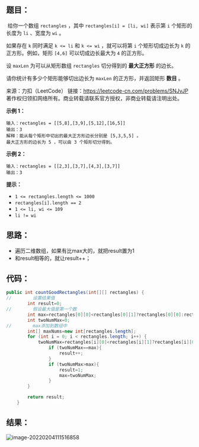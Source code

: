 ## 题目：

​	给你一个数组 `rectangles` ，其中 `rectangles[i] = [li, wi]` 表示第 `i` 个矩形的长度为 `li` 、宽度为 `wi` 。

如果存在 `k` 同时满足 `k <= li` 和 `k <= wi` ，就可以将第 `i` 个矩形切成边长为 `k` 的正方形。例如，矩形 `[4,6]` 可以切成边长最大为 `4` 的正方形。

设 `maxLen` 为可以从矩形数组 `rectangles` 切分得到的 **最大正方形** 的边长。

请你统计有多少个矩形能够切出边长为 `maxLen` 的正方形，并返回矩形 **数目** 。



来源：力扣（LeetCode） 链接：https://leetcode-cn.com/problems/SNJvJP 著作权归领扣网络所有。商业转载请联系官方授权，非商业转载请注明出处。

<!--more-->

**示例 1：**

```
输入：rectangles = [[5,8],[3,9],[5,12],[16,5]]
输出：3
解释：能从每个矩形中切出的最大正方形边长分别是 [5,3,5,5] 。
最大正方形的边长为 5 ，可以由 3 个矩形切分得到。
```

**示例 2：**

```
输入：rectangles = [[2,3],[3,7],[4,3],[3,7]]
输出：3
```

**提示：**

- `1 <= rectangles.length <= 1000`
- `rectangles[i].length == 2`
- `1 <= li, wi <= 109`
- `li != wi`

## 思路：

- 遍历二维数组，如果有比max大的，就把result置为1
- 和result相等的，就让result++；

## 代码：

```java
public int countGoodRectangles(int[][] rectangles) {
//        设置结果值
        int result=0;
//        假设最大值是第一个数
        int max=rectangles[0][0]<rectangles[0][1]?rectangles[0][0]:rectangles[0][1];
        int twoNumMax=0;
//        max添加到数组中
        int[] maxNums=new int[rectangles.length];
        for (int i = 0; i < rectangles.length; i++) {
            twoNumMax=rectangles[i][0]<rectangles[i][1]?rectangles[i][0]:rectangles[i][1];
                if (twoNumMax==max){
                    result++;
                }
                if (twoNumMax>max){
                    result=1;
                    max=twoNumMax;
                }
        }

        return result;
    }
```

## 结果：

![image-20220204111516858](https://gitee.com/misteryliu/typora/raw/master/image/image-20220204111516858.png)